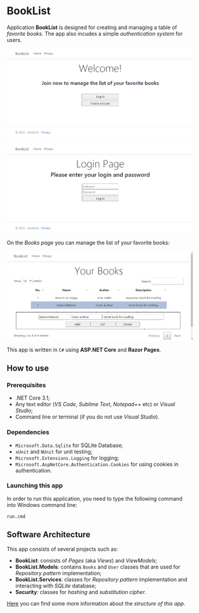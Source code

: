# BookList 

Application **BookList** is designed for creating and managing a table of *favorite books*. 
The app also incudes a simple *authentication system* for users. 

![HomePage](Docs/img/HomePage.png)

![LoginPage](Docs/img/LoginPage.png)

On the *Books page* you can manage the list of your favorite books: 

![BooksPage](Docs/img/BooksPage.png)

This app is written in `C#` using **ASP.NET Core** and **Razor Pages**. 

## How to use

### Prerequisites

- .NET Core 3.1;
- Any text editor (*VS Code*, *Sublime Text*, *Notepad++* etc) or *Visual Studio*;
- Command line or terminal (if you do not use *Visual Studio*).

### Dependencies 

- `Microsoft.Data.Sqlite` for SQLite Database;
- `xUnit` and `NUnit` for unit testing; 
- `Microsoft.Extensions.Logging` for logging; 
- `Microsoft.AspNetCore.Authentication.Cookies` for using cookies in authentication. 

### Launching this app 

In order to run this application, you need to type the following command into Windows command line: 
```
run.cmd
```

## Software Architecture 

This app consists of several projects such as: 
- **BookList**: consists of *Pages* (aka *Views*) and *ViewModels*; 
- **BookList.Models**: contains `Books` and `User` classes that are used for *Repository pattern* implementation; 
- **BookList.Services**: classes for *Repository pattern* implementation and interacting with *SQLite* database; 
- **Security**: classes for *hashing* and *substitution cipher*. 

[Here](Docs/About.md) you can find some more information about the *structure of this app*. 

<!--
## Code snippets 

### BookList 

### BookList.Models 

### BookList.Services 

`UserRepository` class: 
-->
